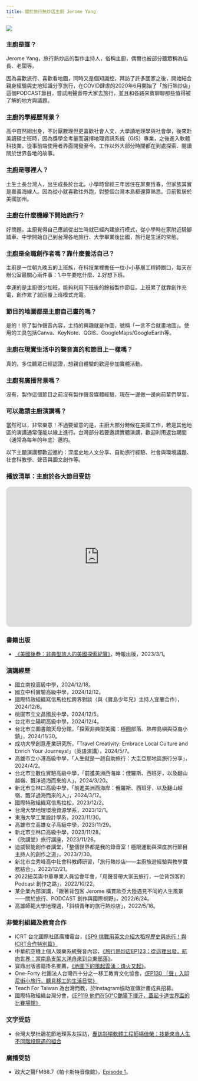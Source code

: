 ```yaml
---
title: 關於旅行熱炒店主廚 Jerome Yang
---
```

![](https://i.imgur.com/Jp9uV72.jpg)

### 主廚是誰？

Jerome Yang，旅行熱炒店的製作主持人，俗稱主廚，偶爾也被部分聽眾稱為店長、老闆等。

因為喜歡旅行、喜歡看地圖，同時又是個知識控，拜訪了許多國家之後，開始結合親身經驗與史地知識分享旅行，在COVID肆虐的2020年6月開始了「旅行熱炒店」這個PODCAST節目，嘗試用聲音帶大家去旅行，並且和各路來賓聊聊那些值得被了解的地方與議題。

### 主廚的學經歷背景？

高中自然組出身，不討厭數理但更喜歡社會人文，大學讀地理學與社會學，後來赴美讀碩士班時，因為獎學金考量而選擇地理資訊系統（GIS）專業，之後進入軟體科技業，從事前端使用者界面開發至今。工作以外大部分時間都在到處探索、閱讀關於世界各地的故事。

### 主廚是哪裡人？

土生土長台灣人，出生成長於台北，小學時曾經三年居住在屏東恆春，但家族其實是嘉義海線人。因為從小就喜歡往外跑，對整個台灣本島都還算熟悉。目前暫居於美國加州。

### 主廚在什麼機緣下開始旅行？

好問題，主廚覺得自己應該從出生時就已經內建旅行模式，從小學時在家附近騎腳踏車、中學開始自己到台灣各地旅行、大學畢業後出國，旅行是生活的常態。

### 主廚是全職創作者嗎？靠什麼養活自己？

主廚是一位朝九晚五的上班族，在科技業裡擔任一位小小基層工程師餬口，每天在辦公室最關心兩件事：1.中午要吃什麼、2.好想下班。

幸運的是主廚很少加班，能夠利用下班後的餘裕製作節目。上班累了就靠創作充電，創作累了就回覆上班模式充電。

### 節目的地圖都是主廚自己畫的嗎？

是的！除了製作聲音內容，主持的興趣就是作圖，號稱「一言不合就畫地圖」。使用的工具包括Canva、KeyNote、QGIS、GoogleMaps/GoogleEarth等。

### 主廚在現實生活中的聲音真的和節目上一樣嗎？

真的，多位聽眾已經認證，想親自體驗的歡迎參加實體活動。

### 主廚有廣播背景嗎？

沒有，製作這個節目之前沒有製作聲音媒體經驗，現在一邊做一邊向前輩們學習。

### 可以邀請主廚演講嗎？

當然可以，非常樂意！不過要留意的是，主廚大部分時候在美國工作，若是其他地區的演講通常僅能以線上進行。台灣部分若要邀請實體演講，歡迎利用返台期間（通常為每年的年底）邀約。

以下主題演講都歡迎邀約：深度史地人文分享、自助旅行經驗、社會與環境議題、社會科教學、聲音與圖文創作等。

### 播放清單：主廚於各大節目受訪

<iframe style="border-radius:12px" src="https://open.spotify.com/embed/playlist/1LzK6nj1RI2bZMY5WWwzRm?utm_source=generator" width="100%" height="380" frameBorder="0" allowfullscreen="" allow="autoplay; clipboard-write; encrypted-media; fullscreen; picture-in-picture"></iframe>

### 書籍出版

* [《美國後巷：非典型旅人的美國探索紀實》](https://www.books.com.tw/products/0010950525)，時報出版，2023/3/1。

### 演講經歷

* 國立南投高級中學，2024/12/18。
* 國立中科實驗高級中學，2024/12/12。
* 國際特赦組織寫信馬拉松跨界對談（與《寶島少年兄》主持人宜蘭合作），2024/12/8。
* 桃園市立文昌國民中學，2024/12/5。
* 台北市立陽明高級中學，2024/12/4。
* 台北市立圖書館天母分館，「探索非典型美國：極圈部落、熱帶島嶼與亞裔小鎮」，2024/11/30。
* 成功大學創意產業研究所，「Travel Creativity: Embrace Local Culture and Enrich Your Journeys!」（英語演講），2024/5/7。
* 高雄市立小港高級中學，「人生就是一趟自助旅行：大圭亞那地區旅行分享」，2024/4/2。
* 台北市立數位實驗高級中學，「前進美洲西海岸：俄羅斯、西班牙，以及翻山越嶺、飄洋過海而來的人」，2024/3/20。
* 新北市立林口高級中學，「前進美洲西海岸：俄羅斯、西班牙，以及翻山越嶺、飄洋過海而來的人」，2024/3/12。
* 國際特赦組織寫信馬拉松，2023/12/2。
* 台灣大學地理環境資源學系，2023/12/1。
* 東海大學工業設計學系，2023/11/30。
* 高雄市立高雄女子高級中學，2023/11/29。
* 新北市立林口高級中學，2023/11/28。
* 《欣講堂》旅行講座，2023/11/26。
* 迪威智能創作者講堂，「整個世界都是我的錄音室！極限運動與深度旅行節目主持人的創作之道」，2023/7/30。
* 新北市立秀峰高中社會科教師研習，「旅行熱炒店——主廚旅遊經驗與教學實務結合」，2022/12/21。
* 2022紐英崙中華專業人員協會年會，「用聲音帶大家去旅行，一位背包客的 Podcast 創作之路」，2022/10/22。
* 某企業內部演講，「跟著背包客 Jerome 橫貫歐亞大陸遇見不同的人生風景——關於旅行、PODCAST 創作與國際視野」，2022/6/24。
* 高雄師範大學地理週，「斜槓青年的旅行熱炒店」，2022/5/18。

### 非營利組織及教育合作

* ICRT 台北國際社區廣播電台，[《SP9 挑戰用英文介紹大稻埕歷史與旅行！與ICRT合作特別篇》](/podcast-sp009)
* 中華航空機上個人娛樂系統聲音內容，[《旅行熱炒店EP123：從這裡出發，航向世界：當南島支架大洋舟來到台東部落》](/podcast-ep123)。
* 寶鼎出版書籍掛名推薦，[《地圖下的風起雲湧：烽火又起》](https://www.books.com.tw/products/0010959689)。
* One-Forty 社團法人台灣四十分之一移工教育文化協會，[《EP130 「聲」入印尼街小旅行，聽見移工的生活日常》](/podcast-ep130)
* Teach For Taiwan 為台灣而教，於Instagram協助宣傳計畫成員招募。
* 國際特赦組織台灣分會，[《EP119 他們在50°C艷陽下揮汗，蓋起卡達世界盃的比賽場館》](/podcast-ep119)

### 文字受訪

* 台灣大學杜鵑花節地理系友採訪，[專訪斜槓軟體工程師楊佳榮：技能來自人生不同階段際遇的組合](http://140.112.63.111/geogflower/)

### 廣播受訪

* 政大之聲FM88.7《帕卡斯特音像館》，[Episode 1](http://vnccuaudio.nccu.edu.tw/Audio/0217_1.mp3)。